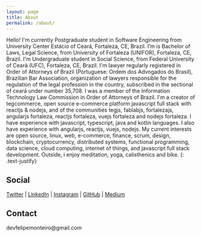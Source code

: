 ```yaml
---
layout: page
title: About
permalink: /about/
---
```


Hello!
I'm currently Postgraduate student in Software Engineering from University Center Estácio of Ceará, Fortaleza, CE, Brazil.
I’m is Bachelor of Laws, Legal Science, from University of Fortaleza (UNIFOR), Fortaleza, CE, Brazil.
I'm Undergraduate student in Social Science, from Federal University of Ceará (UFC), Fortaleza, CE, Brazil.
I'm lawyer regularly registered in Order of Attorneys of Brazil (Portuguese: Ordem dos Advogados do Brasil), Brazilian Bar Association, organization of lawyers responsible for the regulation of the legal profession in the country, subscribed in the sectional of ceará under number 35,708.
I was a member of the Information Technology Law Commission in Order of Attorneys of Brazil.
I'm a creator of tegcommerce, open source e-commerce platform javascript full stack with reactjs & nodejs, and of the communities tegjs, fablabjs, fortalezajs, angularjs fortaleza, reactjs fortaleza, vuejs fortaleza and nodejs fortaleza.
I have experience with javascript, typescript, java and kotlin languages.
I also have experience with angularjs, reactjs, vuejs, nodejs.
My current interests are open source, linux, web, e-commerce, finance, scrum, design, blockchain, cryptocurrency, distributed systems, functional programming, data science, cloud computing, internet of things, and javascript full stack development.
Outside, i enjoy meditation, yoga, calisthenics and bike.
{: .text-justify}

<h2>Social</h2>
<a href="http://twitter.com/devfelipemonteiro">Twitter</a> |
<a href="https://www.linkedin.com/in/devfelipemonteiro">LinkedIn</a> |
<a href="http://instagram.com/devfelipemonteiro">Instagram</a> |
<a href="http://github.com/devfelipemonteiro/">GitHub</a> |
<a href="https://medium.com/@devfelipemonteiro">Medium</a>

<h2>Contact</h2>
devfelipemonteiro@gmail.com